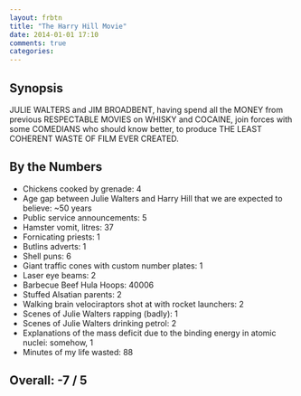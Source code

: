 ```yaml
---
layout: frbtn
title: "The Harry Hill Movie"
date: 2014-01-01 17:10
comments: true
categories: 
---
```


Synopsis
--------

JULIE WALTERS and JIM BROADBENT, having spend all the MONEY from previous RESPECTABLE MOVIES on WHISKY and COCAINE, join forces with some COMEDIANS who should know better, to produce THE LEAST COHERENT WASTE OF FILM EVER CREATED.

By the Numbers
--------------

* Chickens cooked by grenade: 4
* Age gap between Julie Walters and Harry Hill that we are expected to believe: ~50 years
* Public service announcements: 5
* Hamster vomit, litres: 37
* Fornicating priests: 1
* Butlins adverts: 1
* Shell puns: 6
* Giant traffic cones with custom number plates: 1
* Laser eye beams: 2
* Barbecue Beef Hula Hoops: 40006
* Stuffed Alsatian parents: 2
* Walking brain velociraptors shot at with rocket launchers: 2
* Scenes of Julie Walters rapping (badly): 1
* Scenes of Julie Walters drinking petrol: 2
* Explanations of the mass deficit due to the binding energy in atomic nuclei: somehow, 1
* Minutes of my life wasted: 88

Overall: -7 / 5
---------------